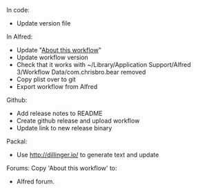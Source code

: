 In code:
- Update version file

In Alfred:

- Update "[About this workflow](https://www.alfredapp.com/help/workflows/advanced/sharing-workflows/)"
- Update workflow version
- Check that it works with ~/Library/Application Support/Alfred 3/Workflow Data/com.chrisbro.bear removed
- Copy plist over to git
- Export workflow from Alfred

Github:

- Add release notes to README
- Create github release and upload workflow
- Update link to new release binary

Packal:
- Use http://dillinger.io/ to generate text and update

Forums: Copy 'About this workflow' to:

- Alfred forum.